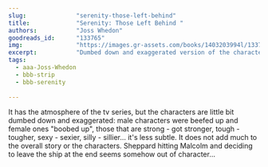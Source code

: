 ```yaml
---
slug:              "serenity-those-left-behind"
title:             "Serenity: Those Left Behind "
authors:           "Joss Whedon"
goodreads_id:      "133765"
img:               "https://images.gr-assets.com/books/1403203994l/133765.jpg"
excerpt:           "Dumbed down and exaggerated version of the characters and stories from the tv series"
tags:
  - aaa-Joss-Whedon
  - bbb-strip
  - bbb-serenity
  
---
```


It has the atmosphere of the tv series, but the characters are little bit dumbed down and exaggerated: male characters 
were beefed up and female ones "boobed up", those that are strong - got stronger, tough - tougher, sexy - sexier, 
silly - sillier... it's less subtle. It does not add much to the overall story or the characters. Sheppard hitting 
Malcolm and deciding to leave the ship at the end seems somehow out of character...